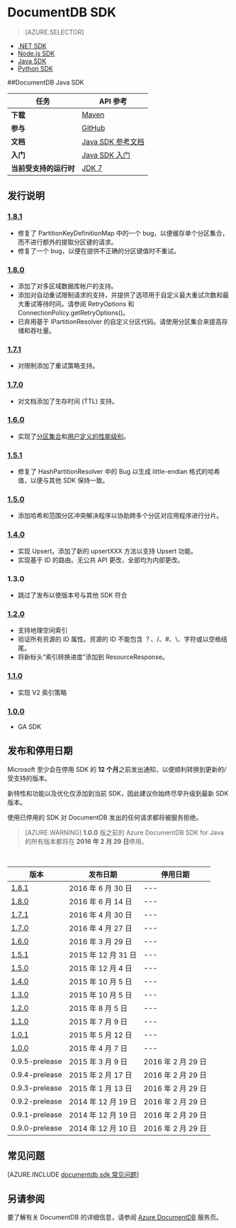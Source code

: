 <properties 
	pageTitle="DocumentDB Java SDK | Azure" 
	description="了解有关 Java SDK 的全部信息，包括发布日期、停用日期和 DocumentDB Java SDK 各版本之间所做的更改。" 
	services="documentdb" 
	documentationCenter="java" 
	authors="aliuy" 
	manager="jhubbard" 
	editor="cgronlun"/>

<tags 
	ms.service="documentdb" 
	ms.date="06/30/2016" 
	wacn.date="08/22/2016"/>

# DocumentDB SDK

> [AZURE.SELECTOR]
- [.NET SDK](/documentation/articles/documentdb-sdk-dotnet/)
- [Node.js SDK](/documentation/articles/documentdb-sdk-node/)
- [Java SDK](/documentation/articles/documentdb-sdk-java/)
- [Python SDK](/documentation/articles/documentdb-sdk-python/)

##DocumentDB Java SDK

任务 | API 参考
--- | ---  
**下载**| [Maven](http://mvnrepository.com/artifact/com.microsoft.azure/azure-documentdb)
**参与**| [GitHub](https://github.com/Azure/azure-documentdb-java/)
**文档**| [Java SDK 参考文档](http://azure.github.io/azure-documentdb-java/)
**入门**| [Java SDK 入门](/documentation/articles/documentdb-java-application/)
**当前受支持的运行时**| [JDK 7](http://www.oracle.com/technetwork/java/javase/downloads/jdk7-downloads-1880260.html)

## 发行说明

### <a name="1.8.1"/>[1\.8.1](http://mvnrepository.com/artifact/com.microsoft.azure/azure-documentdb/1.8.1)
  - 修复了 PartitionKeyDefinitionMap 中的一个 bug，以便缓存单个分区集合，而不进行额外的提取分区键的请求。
  - 修复了一个 bug，以便在提供不正确的分区键值时不重试。

### <a name="1.8.0"/>[1\.8.0](http://mvnrepository.com/artifact/com.microsoft.azure/azure-documentdb/1.8.0)
  - 添加了对多区域数据库帐户的支持。
  - 添加对自动重试限制请求的支持，并提供了选项用于自定义最大重试次数和最大重试等待时间。请参阅 RetryOptions 和 ConnectionPolicy.getRetryOptions()。 
  - 已弃用基于 IPartitionResolver 的自定义分区代码。请使用分区集合来提高存储和吞吐量。 

### <a name="1.7.1"/>[1\.7.1](http://mvnrepository.com/artifact/com.microsoft.azure/azure-documentdb/1.7.1)
- 对限制添加了重试策略支持。  

### <a name="1.7.0"/>[1\.7.0](http://mvnrepository.com/artifact/com.microsoft.azure/azure-documentdb/1.7.0)
- 对文档添加了生存时间 (TTL) 支持。 

### <a name="1.6.0"/>[1\.6.0](http://mvnrepository.com/artifact/com.microsoft.azure/azure-documentdb/1.6.0)
- 实现了[分区集合](/documentation/articles/documentdb-partition-data/)和[用户定义的性能级别](/documentation/articles/documentdb-performance-levels/)。 

### <a name="1.5.1"/>[1\.5.1](http://mvnrepository.com/artifact/com.microsoft.azure/azure-documentdb/1.5.1)
- 修复了 HashPartitionResolver 中的 Bug 以生成 little-endian 格式的哈希值，以便与其他 SDK 保持一致。

### <a name="1.5.0"/>[1\.5.0](http://mvnrepository.com/artifact/com.microsoft.azure/azure-documentdb/1.5.0)
- 添加哈希和范围分区冲突解决程序以协助跨多个分区对应用程序进行分片。

### <a name="1.4.0"/>[1\.4.0](http://mvnrepository.com/artifact/com.microsoft.azure/azure-documentdb/1.4.0)
- 实现 Upsert。添加了新的 upsertXXX 方法以支持 Upsert 功能。
- 实现基于 ID 的路由。无公共 API 更改，全部均为内部更改。

### <a name="1.3.0"/>1.3.0
- 跳过了发布以使版本号与其他 SDK 符合

### <a name="1.2.0"/>[1\.2.0](http://mvnrepository.com/artifact/com.microsoft.azure/azure-documentdb/1.2.0)
- 支持地理空间索引
- 验证所有资源的 ID 属性。资源的 ID 不能包含 ？、/、#、\\、字符或以空格结尾。
- 将新标头“索引转换进度”添加到 ResourceResponse。

### <a name="1.1.0"/>[1\.1.0](http://mvnrepository.com/artifact/com.microsoft.azure/azure-documentdb/1.1.0)
- 实现 V2 索引策略

### <a name="1.0.0"/>[1\.0.0](http://mvnrepository.com/artifact/com.microsoft.azure/azure-documentdb/1.0.0)
- GA SDK

## 发布和停用日期
Microsoft 至少会在停用 SDK 的 **12 个月**之前发出通知，以便顺利转换到更新的/受支持的版本。

新特性和功能以及优化仅添加到当前 SDK，因此建议你始终尽早升级到最新 SDK 版本。

使用已停用的 SDK 对 DocumentDB 发出的任何请求都将被服务拒绝。

> [AZURE.WARNING]
**1.0.0** 版之前的 Azure DocumentDB SDK for Java 的所有版本都将在 **2016 年 2 月 29 日**停用。

<br/>

| 版本 | 发布日期 | 停用日期 
| ---	  | ---	         | ---
| [1\.8.1](#1.8.1) | 2016 年 6 月 30 日 |---
| [1\.8.0](#1.8.0) | 2016 年 6 月 14 日 |---
| [1\.7.1](#1.7.1) | 2016 年 4 月 30 日 |---
| [1\.7.0](#1.7.0) | 2016 年 4 月 27 日 |---
| [1\.6.0](#1.6.0) | 2016 年 3 月 29 日 |---
| [1\.5.1](#1.5.1) | 2015 年 12 月 31 日 |---
| [1\.5.0](#1.5.0) | 2015 年 12 月 4 日 |---
| [1\.4.0](#1.4.0) | 2015 年 10 月 5 日 |---
| [1\.3.0](#1.3.0) | 2015 年 10 月 5 日 |---
| [1\.2.0](#1.2.0) | 2015 年 8 月 5 日 |---
| [1\.1.0](#1.1.0) | 2015 年 7 月 9 日 |---
| [1\.0.1](#1.0.1) | 2015 年 5 月 12 日 |---
| [1\.0.0](#1.0.0) | 2015 年 4 月 7 日 |---
|0.9.5-prelease | 2015 年 3 月 9 日 | 2016 年 2 月 29 日
|0.9.4-prelease | 2015 年 2 月 17 日 | 2016 年 2 月 29 日
|0.9.3-prelease | 2015 年 1 月 13 日 | 2016 年 2 月 29 日
|0.9.2-prelease | 2014 年 12 月 19 日 | 2016 年 2 月 29 日
|0.9.1-prelease | 2014 年 12 月 19 日 | 2016 年 2 月 29 日
|0.9.0-prelease | 2014 年 12 月 10 日 | 2016 年 2 月 29 日

## 常见问题
[AZURE.INCLUDE [documentdb sdk 常见问题](../../includes/documentdb-sdk-faq.md)]

## 另请参阅

要了解有关 DocumentDB 的详细信息，请参阅 [Azure DocumentDB](https://azure.microsoft.com/services/documentdb/) 服务页。

<!---HONumber=Mooncake_0808_2016-->